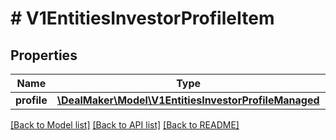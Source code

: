 # # V1EntitiesInvestorProfileItem

## Properties

Name | Type | Description | Notes
------------ | ------------- | ------------- | -------------
**profile** | [**\DealMaker\Model\V1EntitiesInvestorProfileManaged**](V1EntitiesInvestorProfileManaged.md) |  | [optional]

[[Back to Model list]](../../README.md#models) [[Back to API list]](../../README.md#endpoints) [[Back to README]](../../README.md)
